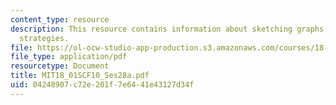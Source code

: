 ```yaml
---
content_type: resource
description: This resource contains information about sketching graphs II - general
  strategies.
file: https://ol-ocw-studio-app-production.s3.amazonaws.com/courses/18-01sc-single-variable-calculus-fall-2010/04248907c72e201f7e6441e43127d34f_MIT18_01SCF10_Ses28a.pdf
file_type: application/pdf
resourcetype: Document
title: MIT18_01SCF10_Ses28a.pdf
uid: 04248907-c72e-201f-7e64-41e43127d34f
---
```

